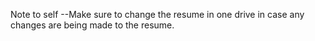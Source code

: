 Note to self
--Make sure to change the resume in one drive in case any changes are being made to the resume. 

